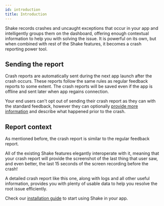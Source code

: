 ```yaml
---
id: introduction
title: Introduction
---
```


Shake records crashes and uncaught exceptions that occur in your app and intelligently groups them on the dashboard, offering enough 
contextual information to help you with solving the issue. It is powerful on its own, but when combined with rest 
of the Shake features, it becomes a crash reporting power tool.

## Sending the report

Crash reports are automatically sent during the next app launch after the crash occurs. These reports follow the same rules as regular feedback reports to some extent.
The crash reports will be saved even if the app is offline and sent later when app regains connection. 

Your end users can't opt out of sending their crash report as they can with the standard feedback, however they can optionally [provide more information](/ios/crash-reports/describe-crash) and describe what happened prior to the crash.


## Report context

As mentioned before, the crash report is similar to the regular feedback report. 

All of the existing Shake features elegantly interoperate with it, meaning that your crash report will provide the screenshot of the last thing that user saw, and even better, the last 15 seconds of the screen recording before the crash!

A detailed crash report like this one, along with logs and all other useful information, provides you with plenty of usable data to help you resolve the root issue efficiently.

Check our [installation guide](ios/install/setup-spm.md) to start using Shake in your app.

